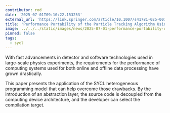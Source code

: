 ```yaml
---
contributor: rod
date: '2025-07-01T09:10:22.153253'
external_url: 'https://link.springer.com/article/10.1007/s41781-025-00143-6'
title: 'Performance Portability of the Particle Tracking Algorithm Using SYCL'
image: ../../../static/images/news/2025-07-01-performance-portability-of-particle-tracking.webp
pinned: false
tags:
  - sycl
---
```


With fast advancements in detector and software technologies used in large-scale
physics experiments, the requirements for the performance of computing systems used 
for both online and offline data processing have grown drastically.

This paper presents the application of the SYCL heterogeneous programming model
that can help overcome those drawbacks. By the introduction of an abstraction layer, 
the source code is decoupled from the computing device architecture, and the developer 
can select the compilation target.
